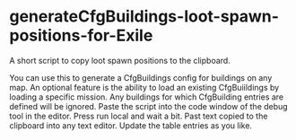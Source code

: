 # generateCfgBuildings-loot-spawn-positions-for-Exile
A short script to copy loot spawn positions to the clipboard.

You can use this to generate a CfgBuildings config for buildings on any map.
An optional feature is the ability to load an existing CfgBuiildings by loading a specific mission.
Any buildings for which CfgBuilding entries are defined will be ignored.
Paste the script into the code window of the debug tool in the editor.
Press run local and wait a bit.
Past text copied to the clipboard into any text editor.
Update the table entries as you like.
